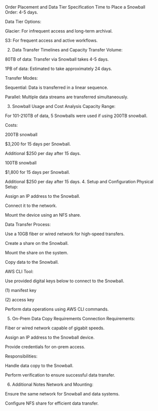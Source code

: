 Order Placement and Data Tier Specification
Time to Place a Snowball Order: 4-5 days.

Data Tier Options:

Glacier: For infrequent access and long-term archival.

S3: For frequent access and active workflows.

2. Data Transfer Timelines and Capacity
Transfer Volume:

80TB of data: Transfer via Snowball takes 4-5 days.

1PB of data: Estimated to take approximately 24 days.

Transfer Modes:

Sequential: Data is transferred in a linear sequence.

Parallel: Multiple data streams are transferred simultaneously.

3. Snowball Usage and Cost Analysis
Capacity Range:

For 101-210TB of data, 5 Snowballs were used if using 200TB snowball.

Costs:

200TB snowball

$3,200 for 15 days per Snowball.

Additional $250 per day after 15 days.

100TB snowball

$1,800 for 15 days per Snowball.

Additional $250 per day after 15 days.
4. Setup and Configuration
Physical Setup:

Assign an IP address to the Snowball.

Connect it to the network.

Mount the device using an NFS share.

Data Transfer Process:

Use a 10GB fiber or wired network for high-speed transfers.

Create a share on the Snowball.

Mount the share on the system.

Copy data to the Snowball.

AWS CLI Tool:

Use provided digital keys below to connect to the Snowball.

(1) manifest key

(2) access key 

Perform data operations using AWS CLI commands.

5. On-Prem Data Copy Requirements
Connection Requirements:

Fiber or wired network capable of gigabit speeds.

Assign an IP address to the Snowball device.

Provide credentials for on-prem access.

Responsibilities:

Handle data copy to the Snowball.

Perform verification to ensure successful data transfer.

6. Additional Notes
Network and Mounting:

Ensure the same network for Snowball and data systems.

Configure NFS share for efficient data transfer.
